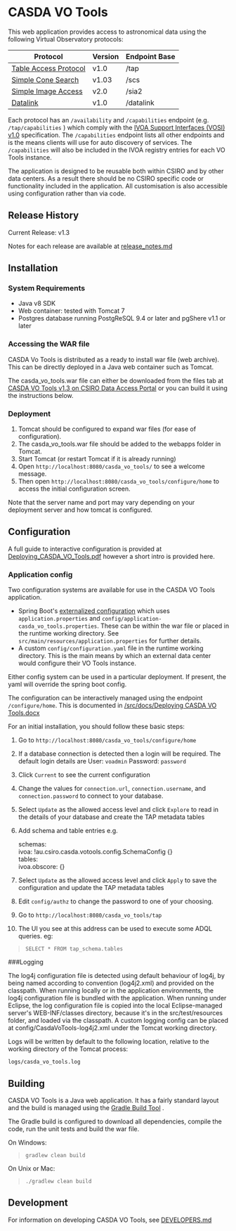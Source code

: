 CASDA VO Tools
==============


This web application provides access to astronomical data using the following Virtual Observatory protocols:

| Protocol |Version |Endpoint Base |
|---------|--------|---------|
| [Table Access Protocol](http://www.ivoa.net/Documents/TAP/) | v1.0 | /tap |
| [Simple Cone Search](http://www.ivoa.net/Documents/latest/ConeSearch.html) | v1.03 | /scs |
| [Simple Image Access](http://www.ivoa.net/documents/SIA/) | v2.0  | /sia2 |
| [Datalink](http://www.ivoa.net/documents/DataLink/index.html) | v1.0 | /datalink |
 
Each protocol has an `/availability` and `/capabilities` endpoint (e.g. `/tap/capabilities` ) which comply 
with the [IVOA Support Interfaces (VOSI) v1.0](http://www.ivoa.net/documents/VOSI/) specification. The `/capabilities` endpoint 
lists all other endpoints and is the means clients will use 
for auto discovery of services. The `/capabilities` will also be included in the IVOA registry entries for each VO Tools instance.

The application is designed to be reusable both within CSIRO and by other data centers. As a result there should be no 
CSIRO specific code or functionality included in the application. All customisation is also accessible using 
configuration rather than via code.  

Release History
---------------

Current Release: v1.3

Notes for each release are available at  [release_notes.md](./release_notes.md)


Installation
------------

### System Requirements

* Java v8 SDK
* Web container: tested with Tomcat 7
* Postgres database running PostgReSQL 9.4 or later and pgShere v1.1 or later

### Accessing the WAR file

CASDA Vo Tools is distributed as a ready to install war file (web archive). This can be directly deployed in a Java web container such as Tomcat.

The casda\_vo\_tools.war file can either be downloaded from the files tab at [CASDA VO Tools v1.3 on CSIRO Data Access Portal](http://doi.org/10.4225/08/57985C82D5757)
or you can build it using the instructions below.

### Deployment

1. Tomcat should be configured to expand war files (for ease of configuration).
2. The casda_vo_tools.war file should be added to the webapps folder in Tomcat.
3. Start Tomcat (or restart Tomcat if it is already running)
4. Open `http://localhost:8080/casda_vo_tools/` to see a welcome message. 
5. Then open `http://localhost:8080/casda_vo_tools/configure/home` to access the initial configuration screen.
 
Note that the server name and port may vary depending on your deployment server and how tomcat is configured.
 

Configuration
-------------

A full guide to interactive configuration is provided at 
[Deploying_CASDA_VO_Tools.pdf](https://ws.data.csiro.au/collections/18710/support/1374) however a short intro is provided here.

### Application config
Two configuration systems are available for use in the CASDA VO Tools application.

* Spring Boot's [externalized configuration](http://docs.spring.io/spring-boot/docs/current/reference/html/boot-features-external-config.html) which 
uses `application.properties` and `config/application-casda_vo_tools.properties`. These can be within 
the war file or placed in the runtime working directory. See `src/main/resources/application.properties` for 
further details.  
* A custom `config/configuration.yaml` file in the runtime working directory. This is the main means by which an 
external data center would configure their VO Tools instance.

Either config system can be used in a particular deployment. If present, the yaml will override the spring boot config. 

The configuration can be interactively managed using the endpoint `/configure/home`. This is documented in 
[/src/docs/Deploying CASDA VO Tools.docx](https://github.com/csiro-rds/casda_vo_tools/raw/master/src/docs/Deploying%20CASDA%20VO%20Tools.docx)

For an initial installation, you should follow these basic steps:

1. Go to `http://localhost:8080/casda_vo_tools/configure/home`
2. If a database connection is detected then a login will be required. The default login details are User: `voadmin` Password: `password` 
3. Click `Current` to see the current configuration
4. Change the values for `connection.url`, `connection.username`, and `connection.password` to connect to your database.
5. Select `Update` as the allowed access level and click `Explore` to read in the details of your database and create the TAP metadata tables 
6. Add schema and table entries e.g.

    schemas:  
       ivoa: !au.csiro.casda.votools.config.SchemaConfig {}  
    tables:  
       ivoa.obscore: {}  
  
7. Select `Update` as the allowed access level and click `Apply` to save the configuration and update the TAP metadata tables 
8. Edit `config/authz` to change the password to one of your choosing.
9. Go to `http://localhost:8080/casda_vo_tools/tap`
10. The UI you see at this address can be used to execute some ADQL queries.  eg:

> `SELECT * FROM tap_schema.tables`

###Logging

The log4j configuration file is detected using default behaviour of log4j, by being named according to convention (log4j2.xml) and provided on the classpath. When running locally or in the application environments, the log4j configuration file is bundled with the application. When running under Eclipse, the log configuration file is copied into the local Eclipse-managed server's WEB-INF/classes directory, because it's in the src/test/resources folder, and loaded via the classpath. A custom logging config can be placed at config/CasdaVoTools-log4j2.xml under the Tomcat working directory. 

Logs will be written by default to the following location, relative to the working directory of the Tomcat process:

    logs/casda_vo_tools.log

Building
--------

CASDA VO Tools is a Java web application. It has a fairly standard layout and the build is managed using the [Gradle Build Tool](http://gradle.org/getting-started-gradle-java) .

The Gradle build is configured to download all dependencies, compile the code, run the unit tests and build the war file. 

On Windows:

> `gradlew clean build`

On Unix or Mac:

> `./gradlew clean build`

 


Development
-----------

For information on developing CASDA VO Tools, see [DEVELOPERS.md](./DEVELOPERS.md)

